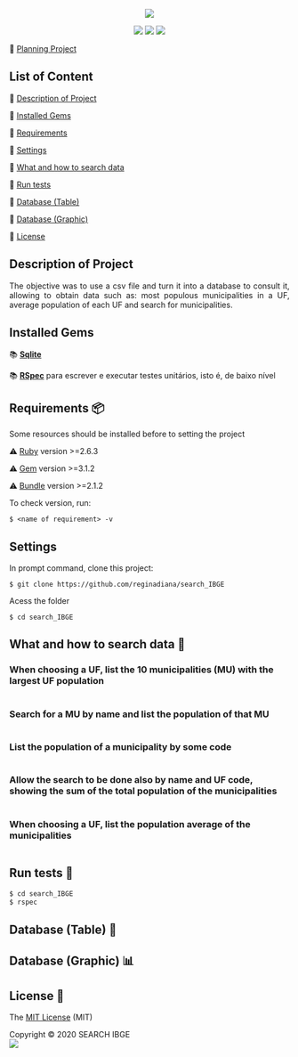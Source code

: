 <p align="center">
  <img src="https://user-images.githubusercontent.com/46378210/84443430-f7ce3b00-ac15-11ea-946b-9937fe8042ab.png">
</p>

<p align="center">
  <img src="https://img.shields.io/apm/l/vim-mode?color=green&label=license&logo=license&logoColor=green&style=for-the-badge"/>
  <img src="http://img.shields.io/static/v1?label=Ruby&message=2.6.3&color=red&style=for-the-badge&logo=ruby"/>
  <img src="http://img.shields.io/static/v1?label=STATUS&message=IN%20PROGRESSS&color=ORANGE&style=for-the-badge">
</p>

:memo: [Planning Project]()

## List of Content

:small_orange_diamond: [Description of Project](#description-of-project)

:small_orange_diamond: [Installed Gems](#installed-gems)

:small_orange_diamond: [Requirements](#requirements-package)

:small_orange_diamond: [Settings](#settings)

:small_orange_diamond: [What and how to search data](#what-and-how-to-search-data-mag_right)

:small_orange_diamond: [Run tests](#run-tests-memo)

:small_orange_diamond: [Database (Table)](#database-table-bookmark_tabs)

:small_orange_diamond: [Database (Graphic)](#database-graphic-bar_chart)

:small_orange_diamond: [License](#license-trident)

## Description of Project

<p align="justify">
    The objective was to use a csv file and turn it into a database to consult it, allowing to obtain data such as: most populous municipalities in a UF, average population of each UF and search for municipalities. 
</p>

## Installed Gems

:books: [**Sqlite**](https://rubygems.org/gems/pg/versions/0.18.4?locale=pt-BR) 

:books: [**RSpec**](https://github.com/rspec/rspec-rails) para escrever e executar testes unitários, isto é, de baixo nível 

## Requirements :package:

Some resources should be installed before to setting the project

:warning: [Ruby](https://www.ruby-lang.org/pt/documentation/installation/) version >=2.6.3

:warning: [Gem](https://rubygems.org/pages/download?locale=pt-BR) version >=3.1.2

:warning: [Bundle](https://bundler.io/man/bundle-install.1.html) version >=2.1.2

To check version, run:
```
$ <name of requirement> -v
```
## Settings

In prompt command, clone this project:
```
$ git clone https://github.com/reginadiana/search_IBGE
```
Acess the folder
```
$ cd search_IBGE
```

## What and how to search data :mag_right:

### When choosing a UF, list the 10 municipalities (MU) with the largest UF population

```ruby
```

### Search for a MU by name and list the population of that MU

```ruby
```

### List the population of a municipality by some code

```ruby
```
### Allow the search to be done also by name and UF code, showing the sum of the total population of the municipalities
```ruby
```

### When choosing a UF, list the population average of the municipalities
```ruby
```

## Run tests :memo:

```ruby
$ cd search_IBGE
$ rspec 
```

## Database (Table) :bookmark_tabs:

## Database (Graphic) :bar_chart:

## License :trident:

The [MIT License](https://github.com/reginadiana/search_IBGE/blob/master/LICENSE) (MIT)

Copyright :copyright: 2020 SEARCH IBGE
<br/>
<img src="https://badges.frapsoft.com/os/v1/open-source.svg?v=102"/>
